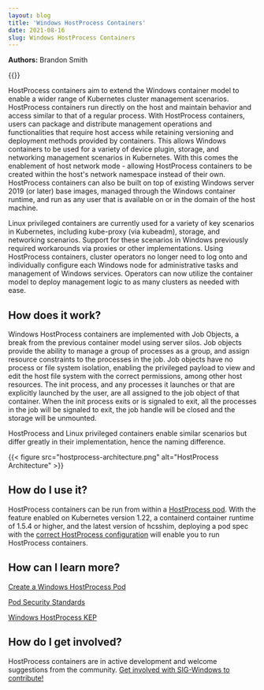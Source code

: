 ```yaml
---
layout: blog
title: 'Windows HostProcess Containers'
date: 2021-08-16
slug: Windows HostProcess Containers
---
```


**Authors:** Brandon Smith

{{<feature-state for_k8s_version="v1.22" state="alpha" >}}

HostProcess containers aim to extend the Windows container model to enable a wider 
range of Kubernetes cluster management scenarios. HostProcess containers run 
directly on the host and maintain behavior and access similar to that of a regular 
process. With HostProcess containers, users can package and distribute management 
operations and functionalities that require host access while retaining versioning 
and deployment methods provided by containers. This allows Windows containers to 
be used for a variety of device plugin, storage, and networking management scenarios 
in Kubernetes. With this comes the enablement of host network mode - allowing 
HostProcess containers to be created within the host's network namespace instead of 
their own. HostProcess containers can also be built on top of existing Windows server 
2019 (or later) base images, managed through the Windows container runtime, and run 
as any user that is available on or in the domain of the host machine.

Linux privileged containers are currently used for a variety of key scenarios in 
Kubernetes, including kube-proxy (via kubeadm), storage, and networking scenarios. 
Support for these scenarios in Windows previously required workarounds via proxies 
or other implementations. Using HostProcess containers, cluster operators no longer 
need to log onto and individually configure each Windows node for administrative 
tasks and management of Windows services. Operators can now utilize the container 
model to deploy management logic to as many clusters as needed with ease. 

## How does it work?

Windows HostProcess containers are implemented with Job Objects, a break from the 
previous container model using server silos. Job objects provide the ability to 
manage a group of processes as a group, and assign resource constraints to the 
processes in the job. Job objects have no process or file system isolation, 
enabling the privileged payload to view and edit the host file system with the 
correct permissions, among other host resources. The init process, and any processes 
it launches or that are explicitly launched by the user, are all assigned to the 
job object of that container. When the init process exits or is signaled to exit, 
all the processes in the job will be signaled to exit, the job handle will be 
closed and the storage will be unmounted.

HostProcess and Linux privileged containers enable similar scenarios but differ 
greatly in their implementation, hence the naming difference. 

{{< figure src="hostprocess-architecture.png" alt="HostProcess Architecture" >}}

## How do I use it?

HostProcess containers can be run from within a 
[HostProcess pod](/docs/tasks/configure-pod-container/create-hostprocess-container.md). 
With the feature enabled on Kubernetes version 1.22, a containerd container runtime of 
1.5.4 or higher, and the latest version of hcsshim, deploying a pod spec with the 
[correct HostProcess configuration](/docs/tasks/configure-pod-container/create-hostprocess-container.md#prerequisites) 
will enable you to run HostProcess containers. 

## How can I learn more?

[Create a Windows HostProcess Pod](/docs/tasks/configure-pod-container/create-hostprocess-container.md)

[Pod Security Standards](/docs/concepts/security/pod-security-standards)

[Windows HostProcess KEP](https://github.com/kubernetes/enhancements/tree/master/keps/sig-windows/1981-windows-privileged-container-support)

## How do I get involved?

HostProcess containers are in active development and welcome suggestions from the community. 
[Get involved with SIG-Windows to contribute!](https://github.com/kubernetes/community/tree/master/sig-windows)
